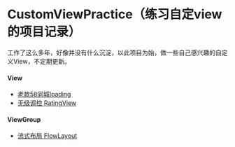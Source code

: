 # CustomViewPractice（练习自定view的项目记录）
工作了这么多年，好像并没有什么沉淀，以此项目为始，做一些自己感兴趣的自定义View，不定期更新。

#### View 
 - [老款58同城loading](https://github.com/Shalj/CustomViewPractice/blob/main/app/src/main/java/com/shalj/customviewpractice/view/loading)
 - [无级调控 RatingView](https://github.com/Shalj/CustomViewPractice/blob/main/app/src/main/java/com/shalj/customviewpractice/view/rating)

#### ViewGroup
- [流式布局 FlowLayout](https://github.com/Shalj/CustomViewPractice/blob/main/app/src/main/java/com/shalj/customviewpractice/view_group/flow_layout)



